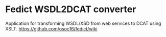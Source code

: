 # Fedict WSDL2DCAT converter
Application for transforming WSDL/XSD from web services to DCAT using XSLT.
https://github.com/osoc16/fedict/wiki